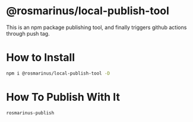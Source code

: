 # @rosmarinus/local-publish-tool

This is an npm package publishing tool, and finally triggers github actions through push tag.

# How to Install

```bash
npm i @rosmarinus/local-publish-tool -D
```

# How To Publish With It
```bash
rosmarinus-publish
```